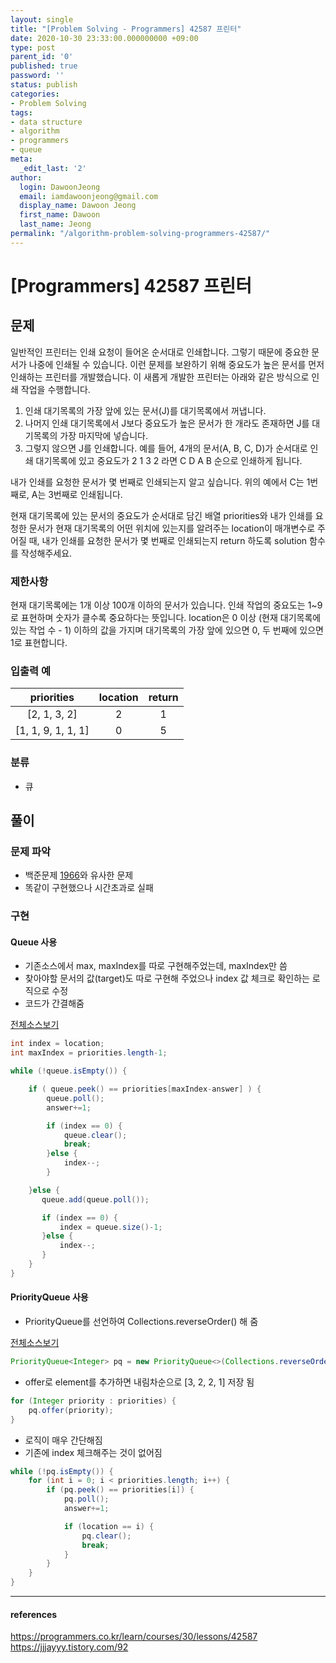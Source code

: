 ```yaml
---
layout: single
title: "[Problem Solving - Programmers] 42587 프린터"
date: 2020-10-30 23:33:00.000000000 +09:00
type: post
parent_id: '0'
published: true
password: ''
status: publish
categories:
- Problem Solving
tags:
- data structure
- algorithm
- programmers
- queue
meta:
  _edit_last: '2'
author:
  login: DawoonJeong
  email: iamdawoonjeong@gmail.com
  display_name: Dawoon Jeong
  first_name: Dawoon
  last_name: Jeong
permalink: "/algorithm-problem-solving-programmers-42587/"
---
```

# [Programmers] 42587 프린터

## 문제
일반적인 프린터는 인쇄 요청이 들어온 순서대로 인쇄합니다. 그렇기 때문에 중요한 문서가 나중에 인쇄될 수 있습니다. 이런 문제를 보완하기 위해 중요도가 높은 문서를 먼저 인쇄하는 프린터를 개발했습니다. 이 새롭게 개발한 프린터는 아래와 같은 방식으로 인쇄 작업을 수행합니다.

1. 인쇄 대기목록의 가장 앞에 있는 문서(J)를 대기목록에서 꺼냅니다.
2. 나머지 인쇄 대기목록에서 J보다 중요도가 높은 문서가 한 개라도 존재하면 J를 대기목록의 가장 마지막에 넣습니다.
3. 그렇지 않으면 J를 인쇄합니다.
예를 들어, 4개의 문서(A, B, C, D)가 순서대로 인쇄 대기목록에 있고 중요도가 2 1 3 2 라면 C D A B 순으로 인쇄하게 됩니다.

내가 인쇄를 요청한 문서가 몇 번째로 인쇄되는지 알고 싶습니다. 위의 예에서 C는 1번째로, A는 3번째로 인쇄됩니다.

현재 대기목록에 있는 문서의 중요도가 순서대로 담긴 배열 priorities와 내가 인쇄를 요청한 문서가 현재 대기목록의 어떤 위치에 있는지를 알려주는 location이 매개변수로 주어질 때, 내가 인쇄를 요청한 문서가 몇 번째로 인쇄되는지 return 하도록 solution 함수를 작성해주세요.

### 제한사항
현재 대기목록에는 1개 이상 100개 이하의 문서가 있습니다.
인쇄 작업의 중요도는 1~9로 표현하며 숫자가 클수록 중요하다는 뜻입니다.
location은 0 이상 (현재 대기목록에 있는 작업 수 - 1) 이하의 값을 가지며 대기목록의 가장 앞에 있으면 0, 두 번째에 있으면 1로 표현합니다.

### 입출력 예

| priorities | location |  return |
|:--------:|:--------:|:--------:|
| [2, 1, 3, 2]	| 2  |  1 |
| [1, 1, 9, 1, 1, 1] | 0 | 5 |


### 분류
- 큐

## 풀이

### 문제 파악
- 백준문제 [1966](http://dawoonjeong.com/algorithm-problem-solving-baekjoon-1966)와 유사한 문제
- 똑같이 구현했으나 시간초과로 실패

### 구현


#### Queue 사용

- 기존소스에서 max, maxIndex를 따로 구현해주었는데, maxIndex만 씀
- 찾아야할 문서의 값(target)도 따로 구현해 주었으나 index 값 체크로 확인하는 로직으로 수정
- 코드가 간결해줌  

[전체소스보기](https://github.com/iamdawoonjeong/java-datastructure-algorithm/blob/master/java-algorithm-problem-solving/src/programmers/lessons42586/Solution.java)

```java
int index = location;
int maxIndex = priorities.length-1;

while (!queue.isEmpty()) {

    if ( queue.peek() == priorities[maxIndex-answer] ) {
        queue.poll();
        answer+=1;

        if (index == 0) {
            queue.clear();
            break;
        }else {
            index--;
        }

    }else {
       queue.add(queue.poll());

       if (index == 0) {
           index = queue.size()-1;
       }else {
           index--;
       }
    }
}        
```

#### PriorityQueue 사용

- PriorityQueue<Integer>를 선언하여 Collections.reverseOrder() 해 줌

[전체소스보기](https://github.com/iamdawoonjeong/java-datastructure-algorithm/blob/master/java-algorithm-problem-solving/src/programmers/lessons42586/Solution2.java)

```java
PriorityQueue<Integer> pq = new PriorityQueue<>(Collections.reverseOrder());
```

- offer로 element를 추가하면 내림차순으로 [3, 2, 2, 1] 저장 됨

```java
for (Integer priority : priorities) {
    pq.offer(priority);
}
```

- 로직이 매우 간단해짐
- 기존에 index 체크해주는 것이 없어짐

```java
while (!pq.isEmpty()) {
    for (int i = 0; i < priorities.length; i++) {
        if (pq.peek() == priorities[i]) {
            pq.poll();
            answer+=1;

            if (location == i) {
                pq.clear();
                break;
            }
        }
    }
}
```

---

#### references
<https://programmers.co.kr/learn/courses/30/lessons/42587>  
<https://jjjayyy.tistory.com/92>
